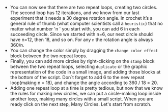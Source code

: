 - You can now see that there are two repeat loops, creating two circles. The second loop has 12 iterations, and we know from our last experiment that it needs a 30 degree rotation angle. In crochet it’s a general rule of thumb (what computer scientists call a `heuristic`) that no matter what number 'n ' you start with, you can add 6 in each succeeding circle. Since we started with n=6, our next circle should have n=12, then 18, and so on. For any `n` the rotation angle is always 360/n.
- You can change the color simply by dragging the `change color effect` block between the two repeat loops.
- Finally, you can add more circles by right-clicking on the `stamp` block between the two repeat loops, selecting `duplicate` or the graphic representation of the code in a small image, and adding those blocks at the bottom of the script. Don`t forget to add 6 to the new repeat loop(making n = 18), and change the angle according to 360 / 18 = 20.
- Adding one repeat loop at a time is pretty tedious, but now that we know the rules for making new circles, we can put a circle-making loop inside another loop, making many circles with a small script. When you are ready click on the next step, Many Circles. Let's start from scratch.</li >
